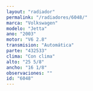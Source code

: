 ```yaml
---
layout: "radiador"
permalink: "/radiadores/6048/"
marca: "Volkswagen"
modelo: "Jetta"
ano: "2003"
motor: "V6 2.8"
transmision: "Automática"
parte: "432533"
clima: "Con clima"
alto: "25 5/8"
ancho: "16 1/8"
observaciones: ""
id: "6048"
---
```


